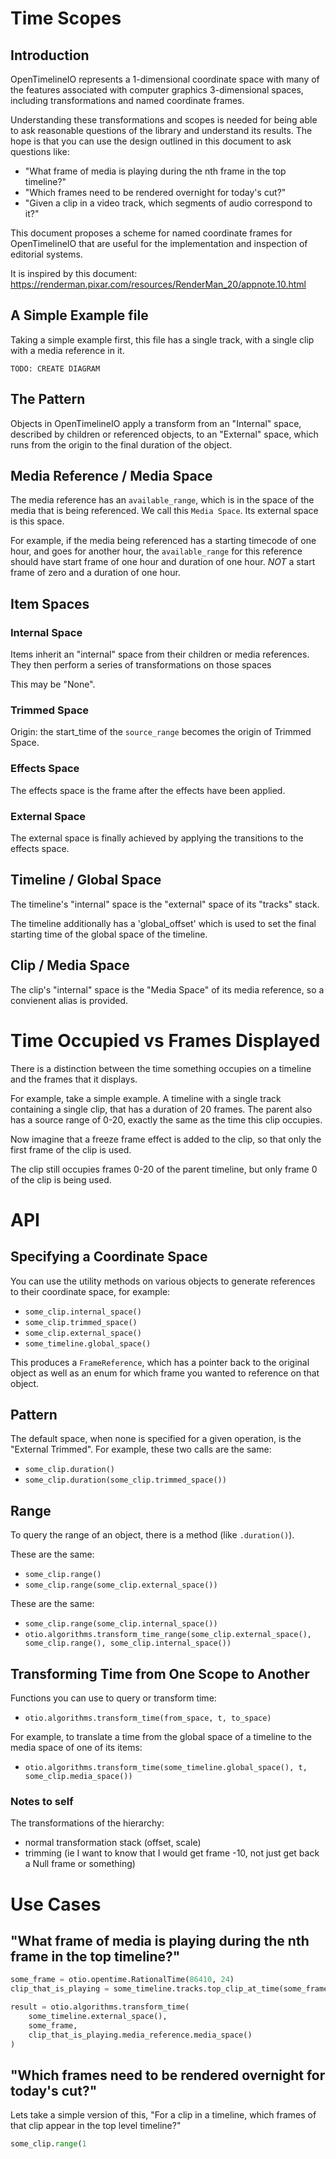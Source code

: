 # Time Scopes

<!-- TODO: should 'internal space' be called "available space" -->

## Introduction

OpenTimelineIO represents a 1-dimensional coordinate space with many of the
features associated with computer graphics 3-dimensional spaces, including
transformations and named coordinate frames.

Understanding these transformations and scopes is needed for being able to ask
reasonable questions of the library and understand its results.  The hope is that
you can use the design outlined in this document to ask questions like:

- "What frame of media is playing during the nth frame in the top timeline?"
- "Which frames need to be rendered overnight for today's cut?"
- "Given a clip in a video track, which segments of audio correspond to it?"

This document proposes a scheme for named coordinate frames for OpenTimelineIO
that are useful for the implementation and inspection of editorial systems.

It is inspired by this document:
https://renderman.pixar.com/resources/RenderMan_20/appnote.10.html

## A Simple Example file

Taking a simple example first, this file has a single track, with a single clip
with a media reference in it.

`TODO: CREATE DIAGRAM`

## The Pattern

Objects in OpenTimelineIO apply a transform from an "Internal" space, described 
by children or referenced objects, to an "External" space, which runs from the 
origin to the final duration of the object.

## Media Reference / Media Space

The media reference has an `available_range`, which is in the space of the media
that is being referenced.  We call this `Media Space`.  Its external space is this
space.

For example, if the media being referenced has a starting timecode of one hour,
and goes for another hour, the `available_range` for this reference should have
start frame of one hour and duration of one hour.  _NOT_ a start frame of zero
and a duration of one hour.

## Item Spaces

### Internal Space

Items inherit an "internal" space from their children or media references.  They
then perform a series of transformations on those spaces

This may be "None".

### Trimmed Space

Origin: the start_time of the `source_range` becomes the origin of Trimmed Space.

### Effects Space

The effects space is the frame after the effects have been applied.

### External Space

The external space is finally achieved by applying the transitions to the effects
space.

## Timeline / Global Space

The timeline's "internal" space is the "external" space of its "tracks" stack.

The timeline additionally  has a 'global_offset' which is used to set the final
starting time of the global space of the timeline.

## Clip / Media Space

The clip's "internal" space is the "Media Space" of its media reference, so a convienent alias is provided.

# Time Occupied vs Frames Displayed

There is a distinction between the time something occupies on a timeline and the
frames that it displays.

For example, take a simple example.  A timeline with a single track containing 
a single clip, that has a duration of 20 frames.  The parent also has a source 
range of 0-20, exactly the same as the time this clip occupies.

Now imagine that a freeze frame effect is added to the clip, so that only the 
first frame of the clip is used.

The clip still occupies frames 0-20 of the parent timeline, but only frame 0 of
the clip is being used.

# API

## Specifying a Coordinate Space

You can use the utility methods on various objects to generate references to their
coordinate space, for example:

- `some_clip.internal_space()`
- `some_clip.trimmed_space()`
- `some_clip.external_space()`
- `some_timeline.global_space()`

This produces a `FrameReference`, which has a pointer back to the original object
as well as an enum for which frame you wanted to reference on that object.

## Pattern

The default space, when none is specified for a given operation, is the "External
 Trimmed".  For example, these two calls are the same:

- `some_clip.duration()`
- `some_clip.duration(some_clip.trimmed_space())`

## Range

To query the range of an object, there is a method (like `.duration()`).

These are the same:
- `some_clip.range()`
- `some_clip.range(some_clip.external_space())`

These are the same:
- `some_clip.range(some_clip.internal_space())`
- `otio.algorithms.transform_time_range(some_clip.external_space(), some_clip.range(), some_clip.internal_space())`

## Transforming Time from One Scope to Another

Functions you can use to query or transform time:

- `otio.algorithms.transform_time(from_space, t, to_space)`

For example, to translate a time from the global space of a timeline to the 
media space of one of its items:

- `otio.algorithms.transform_time(some_timeline.global_space(), t, some_clip.media_space())`

### Notes to self

The transformations of the hierarchy:
- normal transformation stack (offset, scale)
- trimming (ie I want to know that I would get frame -10, not just get back a Null frame or something)

# Use Cases

## "What frame of media is playing during the nth frame in the top timeline?"

```python
some_frame = otio.opentime.RationalTime(86410, 24)
clip_that_is_playing = some_timeline.tracks.top_clip_at_time(some_frame)

result = otio.algorithms.transform_time(
    some_timeline.external_space(),
    some_frame,
    clip_that_is_playing.media_reference.media_space()
)
```

## "Which frames need to be rendered overnight for today's cut?"

Lets take a simple version of this, "For a clip in a timeline, which frames of that clip appear in the top level timeline?"

```python
some_clip.range(1

